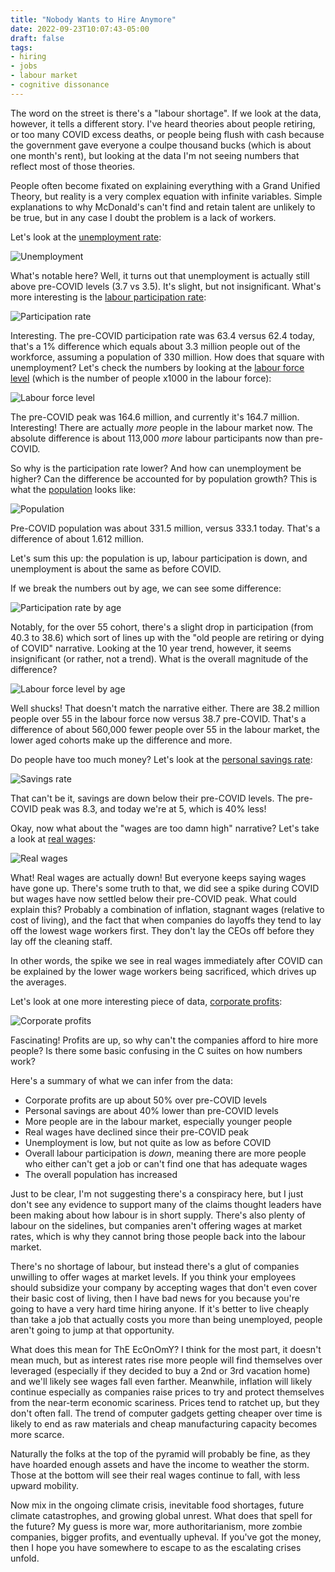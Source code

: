 ```yaml
---
title: "Nobody Wants to Hire Anymore"
date: 2022-09-23T10:07:43-05:00
draft: false
tags:
- hiring
- jobs
- labour market
- cognitive dissonance
---
```


The word on the street is there's a "labour shortage". If we look at the data,
however, it tells a different story. I've heard theories about people
retiring, or too many COVID excess deaths, or people being flush with cash
because the government gave everyone a coulpe thousand bucks (which is about one
month's rent), but looking at the data I'm not seeing numbers that reflect most
of those theories.

People often become fixated on explaining everything with a Grand Unified
Theory, but reality is a very complex equation with infinite variables. Simple
explanations to why McDonald's can't find and retain talent are unlikely to be
true, but in any case I doubt the problem is a lack of workers.

Let's look at the [unemployment rate](https://fred.stlouisfed.org/series/UNRATE):

![Unemployment](unemployment.png)

What's notable here? Well, it turns out that unemployment is actually still above pre-COVID levels (3.7 vs 3.5). It's slight, but not insignificant. What's more interesting is the [labour participation rate](https://fred.stlouisfed.org/series/CIVPART):

![Participation rate](participation-rate.png)

Interesting. The pre-COVID participation rate was 63.4 versus 62.4 today, that's
a 1% difference which equals about 3.3 million people out of the workforce,
assuming a population of 330 million. How does that square with unemployment? Let's check the numbers by looking at the [labour force level](https://fred.stlouisfed.org/series/CLF16OV) (which is the number of people x1000 in the labour force):

![Labour force level](labour-force-level.png)

The pre-COVID peak was 164.6 million, and currently it's 164.7 million. Interesting! There are actually _more_ people in the labour market now. The absolute difference is about 113,000 _more_ labour participants now than pre-COVID.

So why is the participation rate lower? And how can unemployment be higher? Can
the difference be accounted for by population growth? This is what the
[population](https://fred.stlouisfed.org/series/POPTHM) looks like:

![Population](population.png)

Pre-COVID population was about 331.5 million, versus 333.1 today. That's a
difference of about 1.612 million.

Let's sum this up: the population is up, labour participation is down, and
unemployment is about the same as before COVID.

If we break the numbers out by age, we can see some difference:

![Participation rate by age](participation-breakout.png)

Notably, for the over 55 cohort, there's a slight drop in participation (from
40.3 to 38.6) which sort of lines up with the "old people are retiring or dying
of COVID" narrative. Looking at the 10 year trend, however, it seems
insignificant (or rather, not a trend). What is the overall magnitude of the
difference?

![Labour force level by age](force-level-breakout.png)

Well shucks! That doesn't match the narrative either. There are 38.2 million
people over 55 in the labour force now versus 38.7 pre-COVID. That's a
difference of about 560,000 fewer people over 55 in the labour market, the lower
aged cohorts make up the difference and more.

Do people have too much money? Let's look at the [personal savings rate](https://fred.stlouisfed.org/series/PSAVERT):

![Savings rate](savings-rate.png)

That can't be it, savings are down below their pre-COVID levels. The pre-COVID peak was 8.3, and today we're at 5, which is 40% less!

Okay, now what about the "wages are too damn high" narrative? Let's take a look at [real wages](https://fred.stlouisfed.org/series/LES1252881600Q):

![Real wages](real-wages.png)

What! Real wages are actually down! But everyone keeps saying wages have gone
up. There's some truth to that, we did see a spike during COVID but wages have now
settled below their pre-COVID peak. What could explain this? Probably a
combination of inflation, stagnant wages (relative to cost of living), and the
fact that when companies do layoffs they tend to lay off the lowest wage workers
first. They don't lay the CEOs off before they lay off the cleaning staff.

In other words, the spike we see in real wages immediately after COVID can be
explained by the lower wage workers being sacrificed, which drives up the
averages.

Let's look at one more interesting piece of data, [corporate profits](https://fred.stlouisfed.org/series/CP):

![Corporate profits](corporate-profits.png)

Fascinating! Profits are up, so why can't the companies afford to hire more
people? Is there some basic confusing in the C suites on how numbers work?

Here's a summary of what we can infer from the data:

* Corporate profits are up about 50% over pre-COVID levels
* Personal savings are about 40% lower than pre-COVID levels
* More people are in the labour market, especially younger people
* Real wages have declined since their pre-COVID peak
* Unemployment is low, but not quite as low as before COVID
* Overall labour participation is _down_, meaning there are more people who either can't get a job or can't find one that has adequate wages
* The overall population has increased

Just to be clear, I'm not suggesting there's a conspiracy here, but I just don't
see any evidence to support many of the claims thought leaders have been making
about how labour is in short supply. There's also plenty of labour on the
sidelines, but companies aren't offering wages at market rates, which is why
they cannot bring those people back into the labour market.

There's no shortage of labour, but instead there's a glut of companies unwilling
to offer wages at market levels. If you think your employees should subsidize
your company by accepting wages that don't even cover their basic cost of
living, then I have bad news for you because you're going to have a very hard
time hiring anyone. If it's better to live cheaply than take a job that actually
costs you more than being unemployed, people aren't going to jump at that
opportunity.

What does this mean for ThE EcOnOmY? I think for the most part, it doesn't mean
much, but as interest rates rise more people will find themselves over leveraged (especially if they decided to buy a 2nd or 3rd vacation home)
and we'll likely see wages fall even farther. Meanwhile, inflation will likely
continue especially as companies raise prices to try and protect themselves from
the near-term economic scariness. Prices tend to ratchet up, but they don't
often fall. The trend of computer gadgets getting cheaper over time is likely to
end as raw materials and cheap manufacturing capacity becomes more scarce.

Naturally the folks at the top of the pyramid will probably be fine, as they
have hoarded enough assets and have the income to weather the storm. Those at
the bottom will see their real wages continue to fall, with less upward
mobility.

Now mix in the ongoing climate crisis, inevitable food shortages, future climate
catastrophes, and growing global unrest. What does that spell for the future? My
guess is more war, more authoritarianism, more zombie companies, bigger profits,
and eventually upheval. If you've got the money, then I hope you have somewhere
to escape to as the escalating crises unfold.
